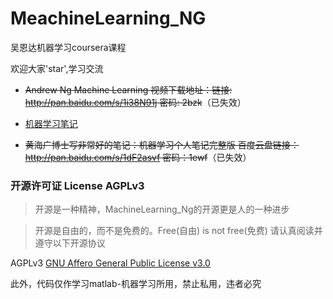 # MeachineLearning_NG
吴恩达机器学习coursera课程

欢迎大家'star',学习交流

* ~~Andrew Ng Machine Learning 视频下载地址：链接: http://pan.baidu.com/s/1i38N91j 密码: 2bzk~~（已失效）

* [机器学习笔记](./机器学习个人笔记完整版v4.3.pdf)

* ~~黄海广博士写非常好的笔记：机器学习个人笔记完整版
百度云盘链接：http://pan.baidu.com/s/1dF2asvf 密码：1ewf~~（已失效）

### 开源许可证 License AGPLv3

>开源是一种精神，MachineLearning_Ng的开源更是人的一种进步

>开源是自由的，而不是免费的。Free(自由) is not free(免费)
请认真阅读并遵守以下开源协议

AGPLv3 [GNU Affero General Public License v3.0](https://github.com/HuangCongQing/MachineLearning_Ng/blob/master/LICENSE)

此外，代码仅作学习matlab-机器学习所用，禁止私用，违者必究